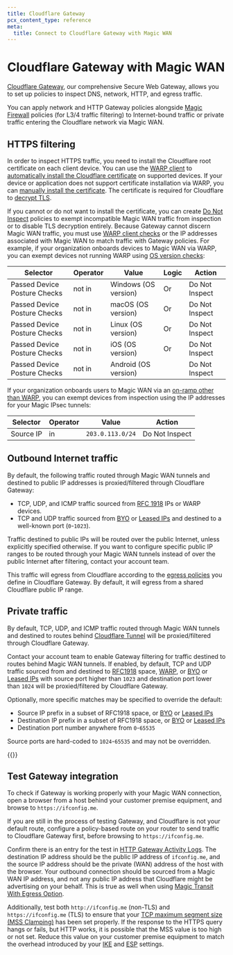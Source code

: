 ```yaml
---
title: Cloudflare Gateway
pcx_content_type: reference
meta:
  title: Connect to Cloudflare Gateway with Magic WAN
---
```


# Cloudflare Gateway with Magic WAN

[Cloudflare Gateway](/cloudflare-one/policies/gateway/), our comprehensive Secure Web Gateway, allows you to set up policies to inspect DNS, network, HTTP, and egress traffic.

You can apply network and HTTP Gateway policies alongside [Magic Firewall](/magic-firewall/) policies (for L3/4 traffic filtering) to Internet-bound traffic or private traffic entering the Cloudflare network via Magic WAN.

## HTTPS filtering

In order to inspect HTTPS traffic, you need to install the Cloudflare root certificate on each client device. You can use the [WARP client](/cloudflare-one/connections/connect-devices/warp/) to [automatically install the Cloudflare certificate](/cloudflare-one/connections/connect-devices/warp/user-side-certificates/install-cert-with-warp/) on supported devices. If your device or application does not support certificate installation via WARP, you can [manually install the certificate](/cloudflare-one/connections/connect-devices/warp/user-side-certificates/install-cloudflare-cert/). The certificate is required for Cloudflare to [decrypt TLS](/cloudflare-one/policies/gateway/http-policies/tls-decryption/).

If you cannot or do not want to install the certificate, you can create [Do Not Inspect](/cloudflare-one/policies/gateway/http-policies/#do-not-inspect) policies to exempt incompatible Magic WAN traffic from inspection or to disable TLS decryption entirely. Because Gateway cannot discern Magic WAN traffic, you must use [WARP client checks](/cloudflare-one/identity/devices/warp-client-checks/) or the IP addresses associated with Magic WAN to match traffic with Gateway policies. For example, if your organization onboards devices to Magic WAN via WARP, you can exempt devices not running WARP using [OS version checks](/cloudflare-one/identity/devices/warp-client-checks/os-version/):

| Selector                     | Operator | Value                | Logic | Action         |
| ---------------------------- | -------- | -------------------- | ----- | -------------- |
| Passed Device Posture Checks | not in   | Windows (OS version) | Or    | Do Not Inspect |
| Passed Device Posture Checks | not in   | macOS (OS version)   | Or    | Do Not Inspect |
| Passed Device Posture Checks | not in   | Linux (OS version)   | Or    | Do Not Inspect |
| Passed Device Posture Checks | not in   | iOS (OS version)     | Or    | Do Not Inspect |
| Passed Device Posture Checks | not in   | Android (OS version) |       | Do Not Inspect |

If your organization onboards users to Magic WAN via an [on-ramp other than WARP](/magic-wan/on-ramps/), you can exempt devices from inspection using the IP addresses for your Magic IPsec tunnels:

| Selector  | Operator | Value            | Action         |
| --------- | -------- | ---------------- | -------------- |
| Source IP | in       | `203.0.113.0/24` | Do Not Inspect |

## Outbound Internet traffic

By default, the following traffic routed through Magic WAN tunnels and destined to public IP addresses is proxied/filtered through Cloudflare Gateway:

- TCP, UDP, and ICMP traffic sourced from [RFC 1918](https://datatracker.ietf.org/doc/html/rfc1918) IPs or WARP devices.
- TCP and UDP traffic sourced from [BYO](/byoip/) or [Leased IPs](/magic-transit/cloudflare-ips/) and destined to a well-known port (`0`-`1023`).

Traffic destined to public IPs will be routed over the public Internet, unless explicitly specified otherwise. If you want to configure specific public IP ranges to be routed through your Magic WAN tunnels instead of over the public Internet after filtering, contact your account team.

This traffic will egress from Cloudflare according to the [egress policies](/cloudflare-one/policies/gateway/egress-policies/) you define in Cloudflare Gateway. By default, it will egress from a shared Cloudflare public IP range.

## Private traffic

By default, TCP, UDP, and ICMP traffic routed through Magic WAN tunnels and destined to routes behind [Cloudflare Tunnel](/cloudflare-one/connections/connect-networks/#cloudflare-tunnel) will be proxied/filtered through Cloudflare Gateway.

Contact your account team to enable Gateway filtering for traffic destined to routes behind Magic WAN tunnels. If enabled, by default, TCP and UDP traffic sourced from and destined to [RFC1918](https://datatracker.ietf.org/doc/html/rfc1918) space, [WARP](/cloudflare-one/connections/connect-devices/warp/), or [BYO](/byoip/) or [Leased IPs](/magic-transit/cloudflare-ips/) with source port higher than `1023` and destination port lower than `1024` will be proxied/filtered by Cloudflare Gateway.

Optionally, more specific matches may be specified to override the default:

- Source IP prefix in a subset of RFC1918 space, or [BYO](/byoip/) or [Leased IPs](/magic-transit/cloudflare-ips/)
- Destination IP prefix in a subset of RFC1918 space, or [BYO](/byoip/) or [Leased IPs](/magic-transit/cloudflare-ips/)
- Destination port number anywhere from `0`-`65535`

Source ports are hard-coded to `1024`-`65535` and may not be overridden.

{{<render file="_traceroute.md">}}

## Test Gateway integration

To check if Gateway is working properly with your Magic WAN connection, open a browser from a host behind your customer premise equipment, and browse to `https://ifconfig.me`.

If you are still in the process of testing Gateway, and Cloudflare is not your default route, configure a policy-based route on your router to send traffic to Cloudflare Gateway first, before browsing to `https://ifconfig.me`.

Confirm there is an entry for the test in [HTTP Gateway Activity Logs](/cloudflare-one/insights/logs/gateway-logs/#http-logs). The destination IP address should be the public IP address of `ifconfig.me`, and the source IP address should be the private (WAN) address of the host with the browser. Your outbound connection should be sourced from a Magic WAN IP address, and not any public IP address that Cloudflare might be advertising on your behalf. This is true as well when using [Magic Transit With Egress Option](/reference-architecture/architectures/magic-transit/#magic-transit-with-egress-option-enabled).

Additionally, test both `http://ifconfig.me` (non-TLS) and `https://ifconfig.me` (TLS) to ensure that your [TCP maximum segment size (MSS Clamping)](/magic-wan/prerequisites/#set-maximum-segment-size) has been set properly.  If the response to the HTTPS query hangs or fails, but HTTP works, it is possible that the MSS value is too high or not set. Reduce this value on your customer premise equipment to match the overhead introduced by your [IKE](/magic-wan/reference/tunnels/#supported-configuration-parameters) and [ESP](https://en.wikipedia.org/wiki/IPsec#Encapsulating_Security_Payload) settings.
